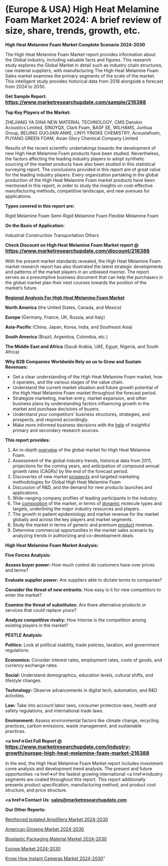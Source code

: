 # (Europe & USA) High Heat Melamine Foam Market 2024: A brief review of size, share, trends, growth, etc.

<strong>High Heat Melamine Foam Market Complete Scenario 2024-2030</strong>

The High Heat Melamine Foam Market report provides information about the Global industry, including valuable facts and figures. This research study explores the Global Market in detail such as industry chain structures, raw material suppliers, with manufacturing The High Heat Melamine Foam Sales market examines the primary segments of the scale of the market. This intelligent study provides historical data from 2018 alongside a forecast from 2024 to 2030.

<strong>Get Sample Report: <a href=https://www.marketresearchupdate.com/sample/216388><font size=3 color=#0000ff>https://www.marketresearchupdate.com/sample/216388</font></a></strong>

<strong>Top Key Players of the Market:</strong>

ZHEJIANG YA DINA NEW MATERIAL TECHNOLOGY, CMS Danskin Acoustics Limited, SINOYQX, Clark Foam, BASF SE, WILHAMS, Junhua Group, BEIJING GUOJIAN ANKE, LINYI YINGKE CHEMISTRY, Acoustafoam, PUYANG GREEN FOAM, Asian Glory Chemical Company Limited

Results of the recent scientific undertakings towards the development of new High Heat Melamine Foam products have been studied. Nevertheless, the factors affecting the leading industry players to adopt synthetic sourcing of the market products have also been studied in this statistical surveying report. The conclusions provided in this report are of great value for the leading industry players. Every organization partaking in the global production of the High Heat Melamine Foam market products have been mentioned in this report, in order to study the insights on cost-effective manufacturing methods, competitive landscape, and new avenues for applications.

<strong>Types covered in this report are: </strong>

Rigid Melamine Foam
Semi-Rigid Melamine Foam
Flexible Melamine Foam

<strong>On the Basis of Application:</strong>

Industrial
Construction
Transportation
Others

<strong>Check Discount on High Heat Melamine Foam Market report @ <a href=https://www.marketresearchupdate.com/discount/216388><font size=3 color=#0000ff>https://www.marketresearchupdate.com/discount/216388</font></a></strong>

With the present market standards revealed, the High Heat Melamine Foam market research report has also illustrated the latest strategic developments and patterns of the market players in an unbiased manner. The report serves as a presumptive business document that can help the purchasers in the global market plan their next courses towards the position of the market’s future.

<strong><u><b>Regional Analysis For High Heat Melamine Foam Market</b></u></strong>

<strong><b>North America</b></strong> (the United States, Canada, and Mexico)

<strong><b>Europe </b></strong>(Germany, France, UK, Russia, and Italy)

<strong><b>Asia-Pacific</b></strong> (China, Japan, Korea, India, and Southeast Asia)

<strong><b>South America</b></strong> (Brazil, Argentina, Colombia, etc.)

<strong><b>The Middle East and Africa</b></strong> (Saudi Arabia, UAE, Egypt, Nigeria, and South Africa)

<strong>Why B2B Companies Worldwide Rely on us to Grow and Sustain Revenues:</strong>
<ul>
  <li>Get a clear understanding of the High Heat Melamine Foam market, how it operates, and the various stages of the value chain.</li>
  <li>Understand the current market situation and future growth potential of the High Heat Melamine Foam market throughout the forecast period.</li>
  <li>Strategize marketing, market-entry, market expansion, and other business plans by understanding factors influencing growth in the market and purchase decisions of buyers.</li>
  <li>Understand your competitors’ business structures, strategies, and prospects, and respond accordingly.</li>
  <li>Make more informed business decisions with the <a href=ASDF991299>help</a> of insightful primary and secondary research sources.</li>
</ul>
<strong>This report provides:</strong>
<ol>
  <li>An in-depth <a href=>overview</a> of the global market for High Heat Melamine Foam.</li>
  <li>Assessment of the global industry trends, historical data from 2011, projections for the coming years, and anticipation of compound annual growth rates (CAGRs) by the end of the forecast period.</li>
  <li>Discoveries of new market <a href=>prospects</a> and targeted marketing methodologies for Global High Heat Melamine Foam</li>
  <li>Discussion of R&amp;D, and the demand for new products launches and applications.</li>
  <li>Wide-ranging company profiles of leading participants in the industry.</li>
  <li>The <a href=ASDF881288>composition</a> of the market, in terms of <a href=>dynamic</a> molecule types and targets, underlining the major industry resources and players.</li>
  <li>The growth in patient epidemiology and market revenue for the market globally and across the key players and market segments.</li>
  <li>Study the market in terms of generic and premium <a href=>product</a> revenue.</li>
  <li>Determine commercial opportunities in the market sales scenario by analyzing trends in authorizing and co-development deals.</li>
</ol>

<strong>High Heat Melamine Foam Market Analysis:</strong>

<strong>Five Forces Analysis:</strong>

<strong>Assess buyer power:</strong> How much control do customers have over prices and terms?

<strong>Evaluate supplier power:</strong> Are suppliers able to dictate terms to companies?

<strong>Consider the threat of new entrants:</strong> How easy is it for new competitors to enter the market?

<strong>Examine the threat of substitutes:</strong> Are there alternative products or services that could replace yours?

<strong>Analyze competitive rivalry:</strong> How intense is the competition among existing players in the market?

<strong>PESTLE Analysis:</strong>

<strong>Politics:</strong> Look at political stability, trade policies, taxation, and government regulations.

<strong>Economics:</strong> Consider interest rates, employment rates, costs of goods, and currency exchange rates.

<strong>Social:</strong> Understand demographics, education levels, cultural shifts, and lifestyle changes.

<strong>Technology:</strong> Observe advancements in digital tech, automation, and R&D activities.

<strong>Law:</strong> Take into account labor laws, consumer protection laws, health and safety regulations, and international trade laws.

<strong>Environment:</strong> Assess environmental factors like climate change, recycling practices, carbon emissions, waste management, and sustainable practices.

<strong><a href=>Get Full Report</a> @ <a href=https://www.marketresearchupdate.com/industry-growth/europe-high-heat-melamine-foam-market-216388><font size=3 color=#0000ff>https://www.marketresearchupdate.com/industry-growth/europe-high-heat-melamine-foam-market-216388</font></a></strong>

In the end, the High Heat Melamine Foam Market report includes investment come analysis and development trend analysis. The present and future opportunities <a href=>of</a> the fastest growing international <a href=>industry</a> segments are coated throughout this report. This report additionally presents product specification, manufacturing method, and product cost structure, and price structure.

<strong><a href=><strong>Contact Us:</strong></a></strong>
<strong>sales@marketresearchupdate.com</strong>

<strong>Our Other Reports:</strong>

<a href=https://www.linkedin.com/pulse/reinforced-isolated-amplifiers-market-2023-trends-new>Reinforced Isolated Amplifiers Market 2024-2030</a>

<a href=https://www.linkedin.com/pulse/american-ginseng-market-analysis-segment-region>American Ginseng Market 2024-2030</a>

<a href=https://www.linkedin.com/pulse/bioplastic-packaging-material-market-size-trends-consumption>Bioplastic Packaging Material Market 2024-2030</a>

<a href=https://www.linkedin.com/pulse/europe-marketing-consulting-market-2023-pointing-ofn3f/>Europe Market 2024-2030</a>

<a href=https://www.linkedin.com/pulse/know-how-instant-cameras-market-rising-2dhvc/>Know How Instant Cameras Market 2024-2030</a>"
